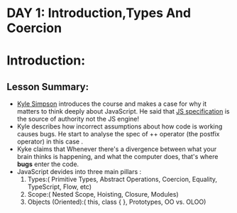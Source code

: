 # DAY 1: Introduction,Types And Coercion
# Introduction:
## Lesson Summary:
* [Kyle Simpson](https://github.com/getify) introduces the course and makes a case for why it matters to think deeply about JavaScript. He said that [JS specification](https://262.ecma-international.org/9.0/#Title) is the source of authority not the JS engine!
* Kyle describes how incorrect assumptions about how code is working causes bugs. He start to analyse the spec of ++ operator (the postfix operator) in this case .
* Kyke claims that Whenever there's a divergence between what your brain thinks is happening, and what the computer does, that's where **bugs** enter the code.
* JavaScript devides into three main pillars :
  1. Types:( Primitive Types, Abstract Operations, Coercion, Equality, TypeScript, Flow, etc)
  2. Scope:( Nested Scope, Hoisting, Closure, Modules)
  3. Objects (Oriented):( this, class { }, Prototypes, OO vs. OLOO)




